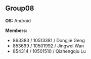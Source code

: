 Group08
---

__OS:__ Android

__Members:__
 - 863383 / 10513381 / Dongjie Geng
 - 853699 / 10501992 / Jingwei Wan
 - 854314 / 10501510 / Qizhengqiu Lu